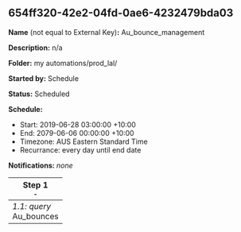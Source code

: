 ## 654ff320-42e2-04fd-0ae6-4232479bda03

**Name** (not equal to External Key)**:** Au_bounce_management

**Description:** n/a

**Folder:** my automations/prod_lal/

**Started by:** Schedule

**Status:** Scheduled

**Schedule:**

* Start: 2019-06-28 03:00:00 +10:00
* End: 2079-06-06 00:00:00 +10:00
* Timezone: AUS Eastern Standard Time
* Recurrance: every day until end date

**Notifications:** _none_


| Step 1<br>_<small>-</small>_ |
| --- |
| _1.1: query_<br>Au_bounces |
